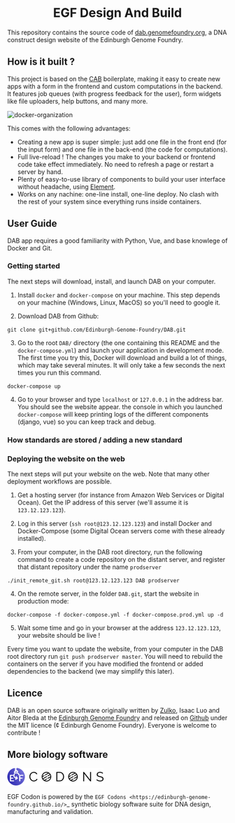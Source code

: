 <h1 align="center"> EGF Design And Build </h1>

<!-- [![Build Status](https://travis-ci.org/Edinburgh-Genome-Foundry/DAB.svg?branch=master)](https://travis-ci.org/Edinburgh-Genome-Foundry/DAB) -->

This repository contains the source code of [dab.genomefoundry.org](dab.genomefoundry.org),
a DNA construct design website of the Edinburgh Genome Foundry.

## How is it built ?

This project is based on the [CAB](https://github.com/Edinburgh-Genome-Foundry/CAB)
boilerplate, making it easy to create new apps with a form in the frontend and
custom computations in the backend. It features job
queues (with progress feedback for the user), form widgets like file uploaders,
help buttons, and many more.

![docker-organization](https://github.com/Edinburgh-Genome-Foundry/dab/blob/master/docsdocker-organization.png)

This comes with the following advantages:

- Creating a new app is super simple: just add one file in the front end (for
  the input form) and one file in the back-end (the code for computations).
- Full live-reload ! The changes you make to your backend or frontend code
  take effect immediately. No need to refresh a page or restart a server by hand.
- Plenty of easy-to-use library of components to build your user interface without
  headache, using [Element](http://element.eleme.io/#/en-US).
- Works on any nachine: one-line install, one-line deploy. No
  clash with the rest of your system since everything runs inside containers.

## User Guide

DAB app requires a good familiarity with Python, Vue, and
base knowlege of Docker and Git.

### Getting started

The next steps will download, install, and launch DAB on your computer.

1. Install ``docker`` and ``docker-compose`` on your machine. This step depends
   on your machine (Windows, Linux, MacOS) so you'll need to google it.

2. Download DAB from Github:

```
git clone git+github.com/Edinburgh-Genome-Foundry/DAB.git
```

3. Go to the root ``DAB/`` directory (the one containing this README and the
   ``docker-compose.yml``) and launch your application in development mode. The
   first time you try this, Docker will download and build a lot of things,
   which may take several minutes. It will only take a few seconds the next
   times you run this command.

```
docker-compose up
```

4. Go to your browser and type ``localhost`` or ``127.0.0.1`` in the address bar.
   You should see the website appear. the console in which you launched
   ``docker-compose`` will keep printing logs of the different components
   (django, vue) so you can keep track and debug.

### How standards are stored / adding a new standard

### Deploying the website on the web

The next steps will put your website on the web. Note that many other deployment
workflows are possible.

1. Get a hosting server (for instance from Amazon Web Services or Digital Ocean).
   Get the IP address of this server (we'll assume it is ``123.12.123.123``).

2. Log in this server (``ssh root@123.12.123.123``) and install Docker and
   Docker-Compose (some Digital Ocean servers come with these already installed).

3. From your computer, in the DAB root directory, run the following command to
   create a code repository on the distant server, and register that distant
   repository under the name ``prodserver``

```
./init_remote_git.sh root@123.12.123.123 DAB prodserver
```

4. On the remote server, in the folder ``DAB.git``, start the website in
   production mode:

```
docker-compose -f docker-compose.yml -f docker-compose.prod.yml up -d
```

5. Wait some time and go in your browser at the address ``123.12.123.123``,
   your website should be live !

Every time you want to update the website, from your computer in the DAB root
directory run ``git push prodserver master``. You will need to rebuild the
containers on the server if you have modified the frontend or added dependencies
to the backend (we may simplify this later).

Licence
-------

DAB is an open source software originally written by [Zulko](https://github.com/Zulko),
Isaac Luo and Aitor Bleda at the [Edinburgh Genome Foundry](http://genomefoundry.org/)
and released on [Github](https://github.com/Edinburgh-Genome-Foundry/dab) under the MIT licence
(¢ Edinburgh Genome Foundry). Everyone is welcome to contribute !


More biology software
---------------------
<p>
<a href="https://edinburgh-genome-foundry.github.io/">
   <img src="https://raw.githubusercontent.com/Edinburgh-Genome-Foundry/Edinburgh-Genome-Foundry.github.io/master/static/imgs/logos/egf-codon-horizontal.png" />
</a>
</p>

EGF Codon is powered by the `EGF Codons <https://edinburgh-genome-foundry.github.io/>`_
synthetic biology software suite for DNA design, manufacturing and validation.